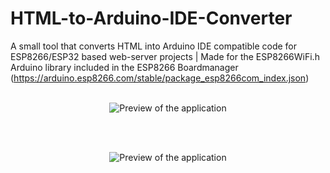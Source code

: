 # HTML-to-Arduino-IDE-Converter
A small tool that converts HTML into Arduino IDE compatible code for ESP8266/ESP32 based web-server projects | Made for the ESP8266WiFi.h Arduino library included in the ESP8266 Boardmanager (https://arduino.esp8266.com/stable/package_esp8266com_index.json)
<br></br>
<p align="center"><img alt="Preview of the application" src="https://github.com/Wombat21Coding/HTML-to-Arduino-IDE-Converter/blob/master/windows_application_preview.PNG"></p>
<br></br>
<p align="center"><img alt="Preview of the application" src="https://github.com/Wombat21Coding/HTML-to-Arduino-IDE-Converter/blob/master/windows_application_preview_code.PNG"></p>
